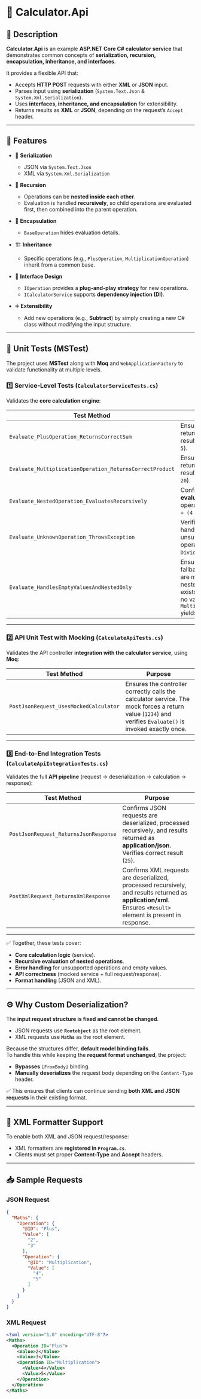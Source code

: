 # 📐 Calculator.Api

## 📌 Description
**Calculator.Api** is an example **ASP.NET Core C# calculator service** that demonstrates common concepts of **serialization, recursion, encapsulation, inheritance, and interfaces**.  

It provides a flexible API that:  
- Accepts **HTTP POST** requests with either **XML** or **JSON** input.  
- Parses input using **serialization** (`System.Text.Json` & `System.Xml.Serialization`).  
- Uses **interfaces, inheritance, and encapsulation** for extensibility.  
- Returns results as **XML** or **JSON**, depending on the request’s `Accept` header.  

---

## 🚀 Features
- 🔄 **Serialization**  
  - JSON via `System.Text.Json`  
  - XML via `System.Xml.Serialization`  

- 🔁 **Recursion**  
  - Operations can be **nested inside each other**.  
  - Evaluation is handled **recursively**, so child operations are evaluated first, then combined into the parent operation.  

- 🧩 **Encapsulation**  
  - `BaseOperation` hides evaluation details.  

- 🏗 **Inheritance**  
  - Specific operations (e.g., `PlusOperation`, `MultiplicationOperation`) inherit from a common base.  

- 🔌 **Interface Design**  
  - `IOperation` provides a **plug-and-play strategy** for new operations.  
  - `ICalculatorService` supports **dependency injection (DI)**.  

- ➕ **Extensibility**  
  - Add new operations (e.g., **Subtract**) by simply creating a new C# class without modifying the input structure.  

---

## 🧪 Unit Tests (MSTest)

The project uses **MSTest** along with **Moq** and `WebApplicationFactory` to validate functionality at multiple levels.  

### 1️⃣ Service-Level Tests (`CalculatorServiceTests.cs`)  
Validates the **core calculation engine**:  

| Test Method | Purpose |
|-------------|---------|
| `Evaluate_PlusOperation_ReturnsCorrectSum` | Ensures addition returns the correct result (e.g., `2 + 3 = 5`). |
| `Evaluate_MultiplicationOperation_ReturnsCorrectProduct` | Ensures multiplication returns the correct result (e.g., `4 × 5 = 20`). |
| `Evaluate_NestedOperation_EvaluatesRecursively` | Confirms **recursive evaluation** of nested operations (e.g., `2 + 3 + (4 × 5) = 25`). |
| `Evaluate_UnknownOperation_ThrowsException` | Verifies robust error handling when an unsupported operation (e.g., `Divide`) is used. |
| `Evaluate_HandlesEmptyValuesAndNestedOnly` | Ensures correct fallback when values are missing but a nested operation exists (e.g., `Plus` with no values but a nested `Multiplication(3,3,3)` yields `27`). |

---

### 2️⃣ API Unit Test with Mocking (`CalculateApiTests.cs`)  
Validates the API controller **integration with the calculator service**, using **Moq**:  

| Test Method | Purpose |
|-------------|---------|
| `PostJsonRequest_UsesMockedCalculator` | Ensures the controller correctly calls the calculator service. The mock forces a return value (`1234`) and verifies `Evaluate()` is invoked exactly once. |

---

### 3️⃣ End-to-End Integration Tests (`CalculateApiIntegrationTests.cs`)  
Validates the full **API pipeline** (request → deserialization → calculation → response):  

| Test Method | Purpose |
|-------------|---------|
| `PostJsonRequest_ReturnsJsonResponse` | Confirms JSON requests are deserialized, processed recursively, and results returned as **application/json**. Verifies correct result (`25`). |
| `PostXmlRequest_ReturnsXmlResponse` | Confirms XML requests are deserialized, processed recursively, and results returned as **application/xml**. Ensures `<Result>` element is present in response. |

---

✅ Together, these tests cover:  
- **Core calculation logic** (service).  
- **Recursive evaluation of nested operations**.  
- **Error handling** for unsupported operations and empty values.  
- **API correctness** (mocked service + full request/response).  
- **Format handling** (JSON and XML).  

---

## ⚙️ Why Custom Deserialization?
The **input request structure is fixed and cannot be changed**.  
- JSON requests use **`Rootobject`** as the root element.  
- XML requests use **`Maths`** as the root element.  

Because the structures differ, **default model binding fails**.  
To handle this while keeping the **request format unchanged**, the project:  
- **Bypasses** `[FromBody]` binding.  
- **Manually deserializes** the request body depending on the `Content-Type` header.  

✅ This ensures that clients can continue sending **both XML and JSON requests** in their existing format.  

---

## 📄 XML Formatter Support
To enable both XML and JSON request/response:  
- XML formatters are **registered in `Program.cs`**.  
- Clients must set proper **Content-Type** and **Accept** headers.  

---

## 📥 Sample Requests

### JSON Request
```json
{
  "Maths": {
    "Operation": {
      "@ID": "Plus",
      "Value": [
        "2",
        "3"
      ],
      "Operation": {
        "@ID": "Multiplication",
        "Value": [
          "4",
          "5"
        ]
      }
    }
  }
}
```
### XML Request
```xml
<?xml version="1.0" encoding="UTF-8"?>
<Maths>
  <Operation ID="Plus">
    <Value>2</Value>
    <Value>3</Value>
    <Operation ID="Multiplication">
      <Value>4</Value>
      <Value>5</Value>
    </Operation>
  </Operation>
</Maths>
```
